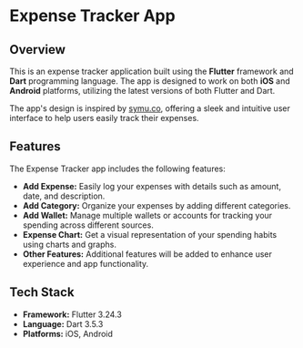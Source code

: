# Expense Tracker App

## Overview
This is an expense tracker application built using the **Flutter** framework and **Dart** programming language. The app is designed to work on both **iOS** and **Android** platforms, utilizing the latest versions of both Flutter and Dart.

The app's design is inspired by [symu.co](https://symu.co/), offering a sleek and intuitive user interface to help users easily track their expenses.

## Features
The Expense Tracker app includes the following features:

- **Add Expense:** Easily log your expenses with details such as amount, date, and description.
- **Add Category:** Organize your expenses by adding different categories.
- **Add Wallet:** Manage multiple wallets or accounts for tracking your spending across different sources.
- **Expense Chart:** Get a visual representation of your spending habits using charts and graphs.
- **Other Features:** Additional features will be added to enhance user experience and app functionality.

## Tech Stack
- **Framework:** Flutter 3.24.3
- **Language:** Dart 3.5.3
- **Platforms:** iOS, Android

